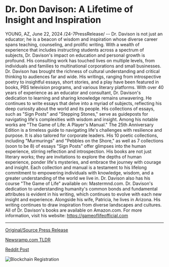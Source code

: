 # Dr. Don Davison: A Lifetime of Insight and Inspiration

YOUNG, AZ, June 22, 2024 /24-7PressRelease/ -- Dr. Davison is not just an educator; he is a beacon of wisdom and inspiration whose diverse career spans teaching, counseling, and prolific writing. With a wealth of experience that includes instructing students across a spectrum of subjects, Dr. Davison's impact on education and personal growth is profound.  His consulting work has touched lives on multiple levels, from individuals and families to multinational corporations and small businesses. Dr. Davison has brought the richness of cultural understanding and critical thinking to audiences far and wide. His writings, ranging from introspective poetry to insightful essays, short stories, and a play have been featured in books, PBS television programs, and various literary platforms.  With over 40 years of experience as an educator and consultant, Dr. Davison's dedication to learning and sharing knowledge remains unwavering. He continues to write essays that delve into a myriad of subjects, reflecting his deep curiosity about the world and its people. His collections of essays, such as "Sign Posts" and "Stepping Stones," serve as guideposts for navigating life's complexities with wisdom and insight.  Among his notable works are "The Game of Life: A Player's Manual." The 25th Anniversary Edition is a timeless guide to navigating life's challenges with resilience and purpose. It is also tailored for corporate leaders. His 10 poetic collections, including "Murmurings" and "Pebbles on the Shore," as well as 7 collections (soon to be 8) of essays "Sign Posts" offer glimpses into the human experience, stirring reflection and introspection.  His books are not just literary works; they are invitations to explore the depths of human experience, ponder life's mysteries, and embrace the journey with courage and insight. Each collection and manual is a testament to his lifelong commitment to empowering individuals with knowledge, wisdom, and a greater understanding of the world we live in.  Dr. Davison also has his course "The Game of Life" available on: Mastermnd.com. Dr. Davison's dedication to understanding humanity's common bonds and fundamental attributes is evident in his writing, which continues to evolve with each new insight and experience. Alongside his wife, Patricia, he lives in Arizona. His writing continues to draw inspiration from diverse landscapes and cultures.  All of Dr. Davison's books are available on Amazon.com. For more information, visit his website: https://gameoflifeofficial.com 

---

[Original/Source Press Release](https://www.24-7pressrelease.com/press-release/511943/dr-don-davison-a-lifetime-of-insight-and-inspiration)
                    

[Newsramp.com TLDR](None) 



[Reddit Post](https://www.reddit.com/r/Lifestyle_Culture/comments/1dmp63v/renowned_educator_and_consultant_dr_davison/) 



![Blockchain Registration](https://cdn.newsramp.app/24-7PressRelease/qrcode/246/22/barnVTMY.webp)